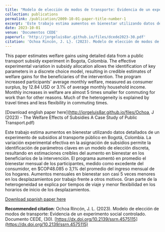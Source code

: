 ```yaml
---
title: "Modelo de elección de modos de transporte: Evidencia de un experimento social controlado"
collection: publications
permalink: /publication/2009-10-01-paper-title-number-1
excerpt: 'Este trabajo estima aumentos en bienestar utilizando datos detallados de un experimento de subsidios al transporte público en Bogotá, Colombia. La variación experimental efectiva en la asignación de subsidios permite la identificación de parámetros claves en un modelo de elección discreta, resultando en estimaciones creíbles del aumento en bienestar en los beneficiarios de la intervención. El programa aumentó en promedio el bienestar mensual de los participantes, medido como excedente del consumidor, en $COP48.085 o 3,1% del promedio del ingreso mensual de los hogares. Aumentos mensuales en bienestar son casi 5 veces menores en los desplazamientos por trabajo frente a otros motivos. Gran parte de la heterogeneidad se explica por tiempos de viaje y menor flexibilidad en los horarios de inicio de los desplazamientos.'
date: 2023-10-01
venue: 'Documentos CEDE'
paperurl: 'http://jorgeluis8ar.github.io/files/dcede2023-30.pdf'
citation: 'Ochoa Rincón, J. L}. (2023). Modelo de elección de modos de transporte: Evidencia de un experimento social controlado. Documento CEDE, (30). [https://dx.doi.org/10.2139/ssrn.4575115](https://dx.doi.org/10.2139/ssrn.4575115)'
---
```


This paper estimates welfare gains using detailed data from a public transport subsidy experiment in Bogota, Colombia. The effective experimental variation in subsidy allocation allows the identification of key parameters in a discrete choice model, resulting in credible estimates of welfare gains for the beneficiaries of the intervention. The program increased participants' average monthly welfare, measured as consumer surplus, by 12.84 USD or 3.1% of average monthly household income. Monthly increases in welfare are almost 5 times smaller for commuting for work than for other reasons. Much of the heterogeneity is explained by travel times and less flexibility in commuting times.

[Download english paper here](http://jorgeluis8ar.github.io/files/Ochoa, J (2023) - The Welfare Effects of Subsidies  A Case Study of Public Transport.pdf)

Este trabajo estima aumentos en bienestar utilizando datos detallados de un experimento de subsidios al transporte público en Bogotá, Colombia. La variación experimental efectiva en la asignación de subsidios permite la identificación de parámetros claves en un modelo de elección discreta, resultando en estimaciones creíbles del aumento en bienestar en los beneficiarios de la intervención. El programa aumentó en promedio el bienestar mensual de los participantes, medido como excedente del consumidor, en $COP48.085 o 3,1% del promedio del ingreso mensual de los hogares. Aumentos mensuales en bienestar son casi 5 veces menores en los desplazamientos por trabajo frente a otros motivos. Gran parte de la heterogeneidad se explica por tiempos de viaje y menor flexibilidad en los horarios de inicio de los desplazamientos.

[Download spanish paper here](http://jorgeluis8ar.github.io/files/dcede2023-30.pdf)

**Recommended citation**: Ochoa Rincón, J. L. (2023). Modelo de elección de modos de transporte: Evidencia de un experimento social controlado. Documento CEDE, (30). [https://dx.doi.org/10.2139/ssrn.4575115](https://dx.doi.org/10.2139/ssrn.4575115)


